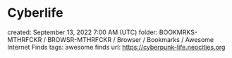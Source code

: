 # Cyberlife

created: September 13, 2022 7:00 AM (UTC)
folder: BOOKMRKS-MTHRFCKR / BROWSR-MTHRFCKR / Browser / Bookmarks / Awesome Internet Finds
tags: awesome finds
url: https://cyberpunk-life.neocities.org